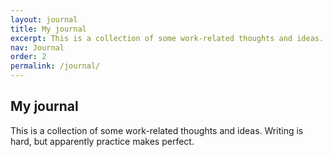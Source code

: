 ```yaml
---
layout: journal
title: My journal
excerpt: This is a collection of some work-related thoughts and ideas.
nav: Journal
order: 2
permalink: /journal/
---
```


## My journal

This is a collection of some work-related thoughts and ideas. Writing is hard, but apparently practice makes perfect.
